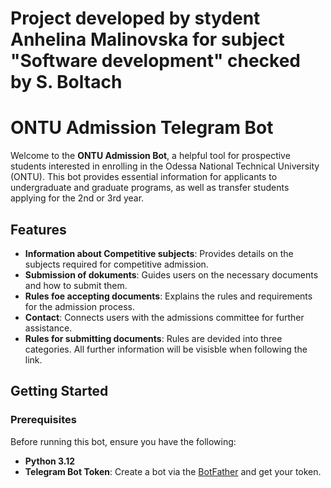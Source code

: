 # Project developed by stydent Anhelina Malinovska for subject "Software development" checked by S. Boltach
# ONTU Admission Telegram Bot

Welcome to the **ONTU Admission Bot**, a helpful tool for prospective students interested in enrolling in the Odessa National Technical University (ONTU). This bot provides essential information for applicants to undergraduate and graduate programs, as well as transfer students applying for the 2nd or 3rd year.

##  Features

- **Information about Competitive subjects**: Provides details on the subjects required for competitive admission.
- **Submission of dokuments**: Guides users on the necessary documents and how to submit them.
- **Rules foe accepting documents**: Explains the rules and requirements for the admission process.
- **Contact**: Connects users with the admissions committee for further assistance.
- **Rules for submitting documents**: Rules are devided into three categories. All further information will be visisble when following the link.

##  Getting Started

### Prerequisites

Before running this bot, ensure you have the following:

- **Python 3.12**
- **Telegram Bot Token**: Create a bot via the [BotFather](https://core.telegram.org/bots#botfather) and get your token.


